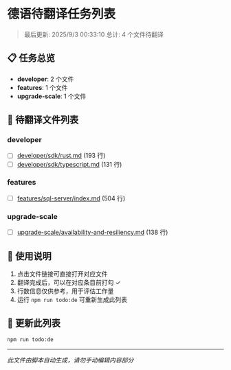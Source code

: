 # 德语待翻译任务列表

> 最后更新: 2025/9/3 00:33:10
> 总计: 4 个文件待翻译

## 📋 任务总览

- **developer**: 2 个文件
- **features**: 1 个文件
- **upgrade-scale**: 1 个文件

## 📝 待翻译文件列表

### developer

- [ ] [developer/sdk/rust.md](./developer/sdk/rust.md) (193 行)
- [ ] [developer/sdk/typescript.md](./developer/sdk/typescript.md) (131 行)

### features

- [ ] [features/sql-server/index.md](./features/sql-server/index.md) (504 行)

### upgrade-scale

- [ ] [upgrade-scale/availability-and-resiliency.md](./upgrade-scale/availability-and-resiliency.md) (138 行)

## 📖 使用说明

1. 点击文件链接可直接打开对应文件
2. 翻译完成后，可以在对应条目前打勾 ✓
3. 行数信息仅供参考，用于评估工作量
4. 运行 `npm run todo:de` 可重新生成此列表

## 🔄 更新此列表

```bash
npm run todo:de
```

---

*此文件由脚本自动生成，请勿手动编辑内容部分*
